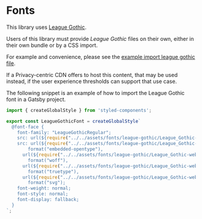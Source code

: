 # Fonts

This library uses [League Gothic](https://www.theleagueofmoveabletype.com/league-gothic).

Users of this library must provide _League Gothic_ files on their own, either in their own bundle or by a CSS import.

For example and convenience, please see the [example import league gothic file](docs/example-import-league-gothic.md).

If a Privacy-centric CDN offers to host this content, that may be used instead, if the user experience thresholds can support that use case.

The following snippet is an example of how to import the League Gothic font in a Gatsby project.

```jsx
import { createGlobalStyle } from 'styled-components';

export const LeagueGothicFont = createGlobalStyle`
  @font-face {
    font-family: "LeagueGothicRegular";
    src: url(${require("../../assets/fonts/league-gothic/League_Gothic-webfont.eot")});
    src: url(${require("../../assets/fonts/league-gothic/League_Gothic-webfont.eot?#iefix")})
        format("embedded-opentype"),
      url(${require("../../assets/fonts/league-gothic/League_Gothic-webfont.woff")})
        format("woff"),
      url(${require("../../assets/fonts/league-gothic/League_Gothic-webfont.ttf")})
        format("truetype"),
      url(${require("../../assets/fonts/league-gothic/League_Gothic-webfont.svg")})
        format("svg");
    font-weight: normal;
    font-style: normal;
    font-display: fallback;
  }
`;
```